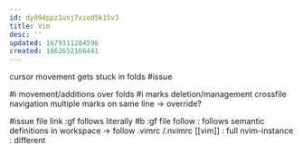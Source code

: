 ```yaml
---
id: dy094ppz1usj7xzod5k15v3
title: Vim
desc: ''
updated: 1679311204596
created: 1662652166441
---
```


cursor movement gets stuck in folds #issue

#i movement/additions over folds
#i marks
  deletion/management
  crossfile navigation
  multiple marks on same line -> override?


#issue file link :gf follows literally
#b :gf file follow : follows semantic definitions in workspace
-> follow .vimrc /.nvimrc [[vim]] : full nvim-instance : different
